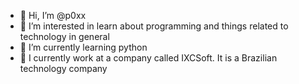 - 👋 Hi, I’m @p0xx
- 👀 I’m interested in learn about programming and things related to technology in general
- 🌱 I’m currently learning python
- 💞️ I currently work at a company called IXCSoft. It is a Brazilian technology company

<!---
p0xx/p0xx is a ✨ special ✨ repository because its `README.md` (this file) appears on your GitHub profile.
You can click the Preview link to take a look at your changes.
--->
